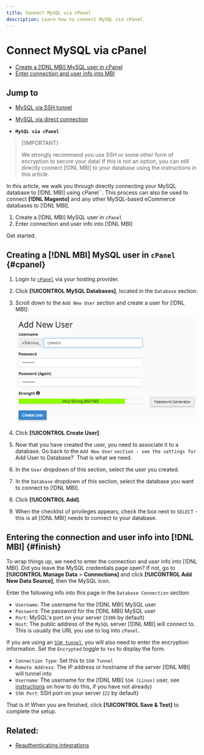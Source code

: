 ```yaml
---
title: Connect MySQL via cPanel
description: Learn how to connect MySQL via cPanel.
---
```

# Connect MySQL via cPanel

* [Create a [!DNL MBI] MySQL user in cPanel](#cpanel)
* [Enter connection and user info into MBI](#finish)

## Jump to

* [MySQL via SSH tunnel](../integrations/mysql-via-ssh-tunnel.md)
* [MySQL via direct connection](../integrations/mysql-via-a-direct-connection.md)

* **`MySQL via cPanel`**

>[!IMPORTANT}
>
>We strongly recommend you use SSH or some other form of encryption to secure your data! If this is not an option, you can still directly connect [!DNL MBI] to your database using the instructions in this article.

In this article, we walk you through directly connecting your MySQL database to [!DNL MBI] using cPanel``. This process can also be used to connect **[!DNL Magento]** and any other MySQL-based eCommerce databases to [!DNL MBI].

1. Create a [!DNL MBI] MySQL user in `cPanel`
1. Enter connection and user info into [!DNL MBI]

Get started.

## Creating a [!DNL MBI] MySQL user in `cPanel` {#cpanel}

1. Login to [`cPanel`](../../../data-analyst/importing-data/integrations/mysql-via-cpanel.md) via your hosting provider.
1. Click **[!UICONTROL MySQL Databases]**, located in the `Database` section.
1. Scroll down to the `Add New User` section and create a user for [!DNL MBI]:

     ![](../../../assets/create-mbi-mysql-user-cpanel.png)

1. Click **[!UICONTROL Create User]**.
1. Now that you have created the user, you need to associate it to a database. Go back to the `Add New User` `section - see the settings for `Add User to Database?` That is what we need.
1. In the `User` dropdown of this section, select the user you created.
1. In the `Database` dropdown of this section, select the database you want to connect to [!DNL MBI].
1. Click **[!UICONTROL Add]**.
1. When the checklist of privileges appears, check the box next to `SELECT` - this is all [!DNL MBI] needs to connect to your database.

## Entering the connection and user info into [!DNL MBI] {#finish}

To wrap things up, we need to enter the connection and user info into [!DNL MBI]. Did you leave the MySQL credentials page open? If not, go to **[!UICONTROL Manage Data** > **Connections]** and click **[!UICONTROL Add New Data Source]**, then the MySQL icon.

Enter the following info into this page in the `Database Connection` section:

* `Username`: The username for the [!DNL MBI] MySQL user
* `Password`: The password for the [!DNL MBI] MySQL user
* `Port`: MySQL's port on your server (`3306` by default)
* `Host`: The public address of the `MySQL` server [!DNL MBI] will connect to. This is usually the URL you use to log into `cPanel`.

If you are using an [`SSH tunnel`](../integrations/mysql-via-ssh-tunnel.md), you will also need to enter the encryption information. Set the `Encrypted` toggle to `Yes` to display the form.

* `Connection Type`: Set this to `SSH Tunnel`
* `Remote Address`: The IP address or hostname of the server [!DNL MBI] will tunnel into
* `Username`: The username for the [!DNL MBI] `SSH (Linux)` user, see [instructions](../../../data-analyst/importing-data/integrations/mysql-via-ssh-tunnel.md) on how to do this, if you have not already)
* `SSH Port`: SSH port on your server (`22` by default)

That is it! When you are finished, click **[!UICONTROL Save & Test]** to complete the setup.

## Related:

* [Reauthenticating integrations](https://support.magento.com/hc/en-us/articles/360016733151)
